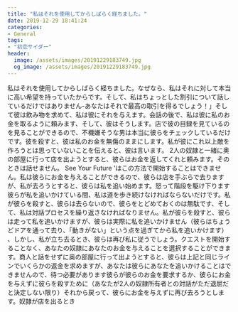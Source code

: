 ```yaml
---
title: "私はそれを使用してからしばらく経ちました。"
date: 2019-12-29 18:41:24
categories:
- General
tags:
- "初恋サイダー"
header:
  image: /assets/images/20191229183749.jpg
  og_image: /assets/images/20191229183749.jpg
---
```


私はそれを使用してからしばらく経ちました。なぜなら、私はそれに対して本当に高い希望を持っていたからです。そして、私はちょっとした割引について話しているだけではありません-あなたはそれで最高の取引を得るでしょう！」そして彼は飲み物を求めて、私は彼にそれを与えます。会話の後で、私は彼に私のお金を取るように頼みます、そして、彼はそうします。店で彼の目録を見ているのを見ることができるので、不機嫌そうな男は本当に彼らをチェックしているだけです。彼を殺すと、彼は私のお金を無傷のままにします。私が彼にこれ以上敵を作ろうとは思っていないことを伝えると、彼は言います。 2人の奴隷と一緒に奥の部屋に行って店を出ようとすると、彼らはお金を返してくれと頼みます。そのときは話せません。 See Your Future &#39;はこの方法で開始することはできません。私は彼らにお金を与えることができるので、彼らは店を手ぶらで去りますが、私が去ろうとすると、彼らは私を追い始めます。怒って階段を駆け下ります彼らが私を追いかけている間、私は道を歩き続けなければならないだけです。私が彼らを殺すと、彼らは去らないので、彼らをとどめておくのは無駄です、そして、私は対話プロセスを繰り返さなければなりません。私が彼らを殺すと、彼らは走って私を追いかけますが、彼らは実際に私を追いかけません（彼らはちょうどドアを通って去り、「動きがない」という点を過ぎてから私を追いかけます） 、しかし、私が立ち去るとき、彼らは再び私に従うでしょう。クエストを開始することなく、あなたの奴隷にあなたのお金を与えることを選択することができます。商人と話をせずに奥の部屋に行って出ようとすると、彼らは上記と同じラインでいくらかの返金を求めますが、あなたは彼らにあなたを追いかけることはできませんので、待つ必要があります彼らが彼らのお金を要求するか、彼らにお金を与えずに彼らを殺すために（あなたが2人の奴隷所有者との対話がただ退屈だと決定しない限り）それから戻って、彼らにお金を与えずに再び去ろうとします。奴隷が店を出るとき
